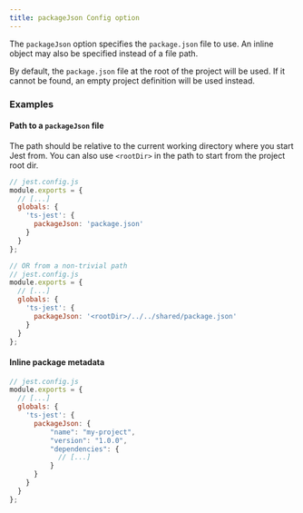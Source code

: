 ```yaml
---
title: packageJson Config option
---
```


The `packageJson` option specifies the `package.json` file to use. An inline object may also be specified instead of a file path.

By default, the `package.json` file at the root of the project will be used. If it cannot be found, an empty project definition will be used instead.

### Examples

#### Path to a `packageJson` file

The path should be relative to the current working directory where you start Jest from. You can also use `<rootDir>` in the path to start from the project root dir.

<div class="row"><div class="col-md-6" markdown="block">

```js
// jest.config.js
module.exports = {
  // [...]
  globals: {
    'ts-jest': {
      packageJson: 'package.json'
    }
  }
};
```

</div><div class="col-md-6" markdown="block">

```js
// OR from a non-trivial path
// jest.config.js
module.exports = {
  // [...]
  globals: {
    'ts-jest': {
      packageJson: '<rootDir>/../../shared/package.json'
    }
  }
};
```

</div></div>

#### Inline package metadata

<div class="row"><div class="col-md-12" markdown="block">

```js
// jest.config.js
module.exports = {
  // [...]
  globals: {
    'ts-jest': {
      packageJson: {
          "name": "my-project",
          "version": "1.0.0",
          "dependencies": {
            // [...]
          }
      }
    }
  }
};
```

</div></div>

